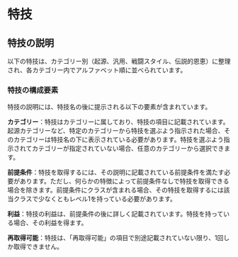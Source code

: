 # 特技

## 特技の説明

以下の特技は、カテゴリー別（起源、汎用、戦闘スタイル、伝説的恩恵）に整理され、各カテゴリー内でアルファベット順に並べられています。

### 特技の構成要素

特技の説明には、特技名の後に提示される以下の要素が含まれています。

**カテゴリー**：特技はカテゴリーに属しており、特技の項目に記載されています。起源カテゴリーなど、特定のカテゴリーから特技を選ぶよう指示された場合、そのカテゴリーは特技名の下に表示されている必要があります。特技を選ぶよう指示されてカテゴリーが指定されていない場合、任意のカテゴリーから選択できます。

**前提条件**：特技を取得するには、その説明に記載されている前提条件を満たす必要があります。ただし、何らかの特徴によって前提条件なしで特技を取得できる場合を除きます。前提条件にクラスが含まれる場合、その特技を取得するには該当クラスで少なくともレベル1を持っている必要があります。

**利益**：特技の利益は、前提条件の後に詳しく記載されています。特技を持っている場合、その利益を得ます。

**再取得可能**：特技は、「再取得可能」の項目で別途記載されていない限り、1回しか取得できません。
